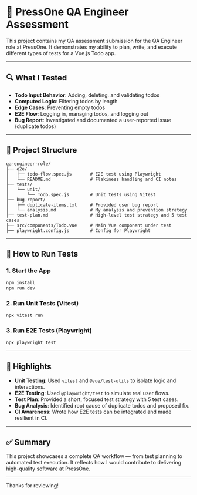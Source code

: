 # 🧪 PressOne QA Engineer Assessment

This project contains my QA assessment submission for the QA Engineer role at PressOne. It demonstrates my ability to plan, write, and execute different types of tests for a Vue.js Todo app.

---

## 🔍 What I Tested

- **Todo Input Behavior**: Adding, deleting, and validating todos
- **Computed Logic**: Filtering todos by length
- **Edge Cases**: Preventing empty todos
- **E2E Flow**: Logging in, managing todos, and logging out
- **Bug Report**: Investigated and documented a user-reported issue (duplicate todos)

---

## 📁 Project Structure

```
qa-engineer-role/
├── e2e/
│   ├── todo-flow.spec.js       # E2E test using Playwright
│   └── README.md               # Flakiness handling and CI notes
├── tests/
│   └── unit/
│       └── Todo.spec.js        # Unit tests using Vitest
├── bug-report/
│   ├── duplicate-items.txt     # Provided user bug report
│   └── analysis.md             # My analysis and prevention strategy
├── test-plan.md                # High-level test strategy and 5 test cases
├── src/components/Todo.vue     # Main Vue component under test
├── playwright.config.js        # Config for Playwright
```

---

## 🧪 How to Run Tests

### 1. Start the App
```bash
npm install
npm run dev
```

### 2. Run Unit Tests (Vitest)
```bash
npx vitest run
```

### 3. Run E2E Tests (Playwright)
```bash
npx playwright test
```

---

## 📌 Highlights

- **Unit Testing**: Used `vitest` and `@vue/test-utils` to isolate logic and interactions.
- **E2E Testing**: Used `@playwright/test` to simulate real user flows.
- **Test Plan**: Provided a short, focused test strategy with 5 test cases.
- **Bug Analysis**: Identified root cause of duplicate todos and proposed fix.
- **CI Awareness**: Wrote how E2E tests can be integrated and made resilient in CI.

---

## ✅ Summary

This project showcases a complete QA workflow — from test planning to automated test execution. It reflects how I would contribute to delivering high-quality software at PressOne.

---

Thanks for reviewing!
